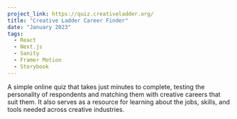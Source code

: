 ```yaml
---
project_link: https://quiz.creativeladder.org/
title: "Creative Ladder Career Finder"
date: "January 2023"
tags:
  - React
  - Next.js
  - Sanity
  - Framer Motion
  - Storybook
---
```


A simple online quiz that takes just minutes to complete, testing the personality of respondents and matching them with creative careers that suit them. It also serves as a resource for learning about the jobs, skills, and tools needed across creative industries.